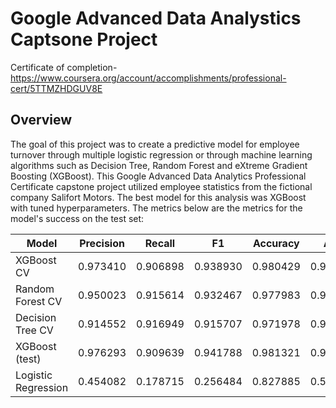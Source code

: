 # Google Advanced Data Analystics Captsone Project 

Certificate of completion-https://www.coursera.org/account/accomplishments/professional-cert/5TTMZHDGUV8E
## Overview
The goal of this project was to create a predictive model for employee turnover through multiple logistic regression or through machine learning algorithms such as Decision Tree, Random Forest and eXtreme Gradient Boosting (XGBoost). This Google Advanced Data Analytics Professional Certificate capstone project utilized employee statistics from the fictional company Salifort Motors. The best model for this analysis was XGBoost with tuned hyperparameters. The metrics below are the metrics for the model's success on the test set:

| Model                | Precision | Recall   | F1       | Accuracy | AUC      |
|---------------------|-----------|----------|----------|----------|----------|
| XGBoost CV          | 0.973410  | 0.906898 | 0.938930 | 0.980429 | 0.981492 |
| Random Forest CV    | 0.950023  | 0.915614 | 0.932467 | 0.977983 | 0.980425 |
| Decision Tree CV    | 0.914552  | 0.916949 | 0.915707 | 0.971978 | 0.969819 |
| XGBoost (test)      | 0.976293  | 0.909639 | 0.941788 | 0.981321 | 0.952619 |
| Logistic Regression | 0.454082  | 0.178715 | 0.256484 | 0.827885 | 0.567957 |
